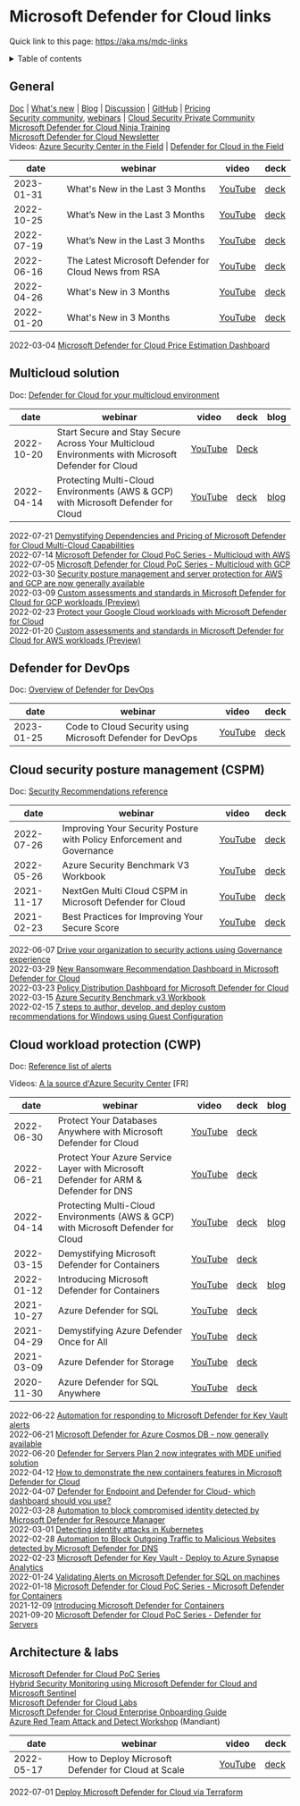# Microsoft Defender for Cloud links

Quick link to this page: https://aka.ms/mdc-links

<details><summary>Table of contents</summary>

* [General](#general)
* [Multicloud solution](#multicloud)
* [Defender for DevOps](#devops)
* [Security posture](#CSPM)
* [Workload protection](#CWP)
* [Architecture](#architecture)

</details>

<a name="general"></a>

## General
[Doc](https://docs.microsoft.com/en-us/azure/defender-for-cloud/) | [What's new](https://docs.microsoft.com/en-us/azure/defender-for-cloud/release-notes) | [Blog](https://techcommunity.microsoft.com/t5/microsoft-defender-for-cloud/bg-p/MicrosoftDefenderCloudBlog) | [Discussion](https://techcommunity.microsoft.com/t5/microsoft-defender-for-cloud/bd-p/MicrosoftDefenderCloud) | [GitHub](https://github.com/Azure/Microsoft-Defender-for-Cloud) | [Pricing](https://azure.microsoft.com/en-us/pricing/details/defender-for-cloud/)  
[Security community](http://aka.ms/securitycommunity), [webinars](https://techcommunity.microsoft.com/t5/security-compliance-and-identity/recordings-security-community-webinars/ba-p/2865990) | [Cloud Security Private Community](https://aka.ms/PrSecCom)  
[Microsoft Defender for Cloud Ninja Training](https://aka.ms/mdfcninja)  
[Microsoft Defender for Cloud Newsletter](https://aka.ms/MDFCNewsSubscribe)  
Videos: [Azure Security Center in the Field](https://aka.ms/ascinthefield) | [Defender for Cloud in the Field](https://aka.ms/mdfcinthefield)

| date | webinar | video | deck |
| ---- | ------- | ----- | ---- |
| 2023-01-31 | What's New in the Last 3 Months | [YouTube](https://youtu.be/FRMI3hJuCAA) | [deck](https://1drv.ms/b/s!AnEPjr8tHcNmnGrKI8HWvR9KpPmL?e=334TYE) |
| 2022-10-25 | What’s New in the Last 3 Months | [YouTube](https://youtu.be/yoJS2A0U9q4) | [deck](https://1drv.ms/b/s!AnEPjr8tHcNmmgX9NmQYfFUObuyf?e=8IkU7H) |
| 2022-07-19 | What’s New in the Last 3 Months | [YouTube](https://youtu.be/XWadW1R4BmY) | [deck](https://1drv.ms/b/s!AnEPjr8tHcNmljESTscuY1sZWlYz?e=hSfohZ) |
| 2022-06-16 | The Latest Microsoft Defender for Cloud News from RSA | [YouTube](https://youtu.be/r3w6HVPx3kM) | [deck](https://1drv.ms/b/s!AnEPjr8tHcNmlSv98FS7rXWQwJpX?e=vVILW6) |
| 2022-04-26 | What's New in 3 Months | [YouTube](https://youtu.be/mr0VpHPG0Nw) | [deck](https://1drv.ms/b/s!AnEPjr8tHcNmlDTt5WDD4_EOb-kX?e=ID3g4w) |
| 2022-01-20 | What's New in 3 Months | [YouTube](https://youtu.be/Hdlgajm6TrQ) | [deck](https://1drv.ms/b/s!AnEPjr8tHcNmkl07JpGza_SV8O5f?e=7LDLvP) |

2022-03-04 [Microsoft Defender for Cloud Price Estimation Dashboard](https://techcommunity.microsoft.com/t5/microsoft-defender-for-cloud/microsoft-defender-for-cloud-price-estimation-dashboard/ba-p/3247622)

<a name="multicloud"></a>

## Multicloud solution

Doc: [Defender for Cloud for your multicloud environment](https://docs.microsoft.com/en-us/azure/defender-for-cloud/multicloud)

| date | webinar | video | deck | blog |
| ---- | ------- | ----- | ---- | ---- |
| 2022-10-20 | Start Secure and Stay Secure Across Your Multicloud Environments with Microsoft Defender for Cloud | [YouTube](https://youtu.be/yoJS2A0U9q4) | [Deck](https://1drv.ms/b/s!AnEPjr8tHcNmmgX9NmQYfFUObuyf?e=8IkU7H) | |
| 2022-04-14 | Protecting Multi-Cloud Environments (AWS & GCP) with Microsoft Defender for Cloud | [YouTube](https://youtu.be/bVsifz3ZyPY) | [deck](https://1drv.ms/b/s!AnEPjr8tHcNmlCZcvRTe0sZebrBO?e=ING5qD) | [blog](https://techcommunity.microsoft.com/t5/microsoft-defender-for-cloud/security-posture-management-and-server-protection-for-aws-and/ba-p/3271388) |

2022-07-21 [Demystifying Dependencies and Pricing of Microsoft Defender for Cloud Multi-Cloud Capabilities](https://techcommunity.microsoft.com/t5/microsoft-defender-for-cloud/demystifying-dependencies-and-pricing-of-microsoft-defender-for/ba-p/3579250)  
2022-07-14 [Microsoft Defender for Cloud PoC Series - Multicloud with AWS](https://techcommunity.microsoft.com/t5/microsoft-defender-for-cloud/microsoft-defender-for-cloud-poc-series-multicloud-with-aws/ba-p/3573206)  
2022-07-05 [Microsoft Defender for Cloud PoC Series - Multicloud with GCP](https://techcommunity.microsoft.com/t5/microsoft-defender-for-cloud/microsoft-defender-for-cloud-poc-series-multicloud-with-gcp/ba-p/3565709)  
2022-03-30 [Security posture management and server protection for AWS and GCP are now generally available](https://techcommunity.microsoft.com/t5/microsoft-defender-for-cloud/security-posture-management-and-server-protection-for-aws-and/ba-p/3271388)  
2022-03-09 [Custom assessments and standards in Microsoft Defender for Cloud for GCP workloads (Preview)](https://techcommunity.microsoft.com/t5/microsoft-defender-for-cloud/custom-assessments-and-standards-in-microsoft-defender-for-cloud/ba-p/3251252)  
2022-02-23 [Protect your Google Cloud workloads with Microsoft Defender for Cloud](https://techcommunity.microsoft.com/t5/microsoft-defender-for-cloud/protect-your-google-cloud-workloads-with-microsoft-defender-for/ba-p/3073360)  
2022-01-20 [Custom assessments and standards in Microsoft Defender for Cloud for AWS workloads (Preview)](https://techcommunity.microsoft.com/t5/microsoft-defender-for-cloud/custom-assessments-and-standards-in-microsoft-defender-for-cloud/ba-p/3066575)

<a name="devops"></a>

## Defender for DevOps

Doc: [Overview of Defender for DevOps](https://learn.microsoft.com/en-us/azure/defender-for-cloud/defender-for-devops-introduction)

| date | webinar | video | deck |
| ---- | ------- | ----- | ---- |
| 2023-01-25 | Code to Cloud Security using Microsoft Defender for DevOps | [YouTube](https://youtu.be/3isb6P4fu1g) | [deck](https://1drv.ms/b/s!AnEPjr8tHcNmnEmhYY3d7LAi4fxq?e=lhwit6) |


<a name="CSPM"></a>

## Cloud security posture management (CSPM)

Doc: [Security Recommendations reference](https://docs.microsoft.com/en-us/azure/defender-for-cloud/recommendations-reference)


| date | webinar | video | deck |
| ---- | ------- | ----- | ---- |
| 2022-07-26 | Improving Your Security Posture with Policy Enforcement and Governance | [YouTube](https://youtu.be/mqyOhHcGozs) | [deck](https://1drv.ms/b/s!AnEPjr8tHcNmllywMjceW8kalIIC?e=HzK0Hm) |
| 2022-05-26 | Azure Security Benchmark V3 Workbook | [YouTube](https://youtu.be/WW4XI4qQSvM) | [deck](https://1drv.ms/b/s!AnEPjr8tHcNmlQexPqgm8EKgKPds?e=YlrlTi) |
| 2021-11-17 | NextGen Multi Cloud CSPM in Microsoft Defender for Cloud | [YouTube](https://youtu.be/mC3C38L3KEI) | [deck](https://1drv.ms/b/s!AnEPjr8tHcNmkTseStXrj72dpO-t?e=7UNlub) |
| 2021-02-23 |  Best Practices for Improving Your Secure Score | [YouTube](https://youtu.be/jcrVqFd5KN4) | [deck](https://1drv.ms/b/s!AnEPjr8tHcNmhmop4sIci4-vqEke) |

2022-06-07 [Drive your organization to security actions using Governance experience](https://techcommunity.microsoft.com/t5/microsoft-defender-for-cloud/drive-your-organization-to-security-actions-using-governance/ba-p/3477265)  
2022-03-29 [New Ransomware Recommendation Dashboard in Microsoft Defender for Cloud](https://techcommunity.microsoft.com/t5/microsoft-defender-for-cloud/new-ransomware-recommendation-dashboard-in-microsoft-defender/ba-p/3270472)  
2022-03-23 [Policy Distribution Dashboard for Microsoft Defender for Cloud](https://techcommunity.microsoft.com/t5/microsoft-defender-for-cloud/policy-distribution-dashboard-for-microsoft-defender-for-cloud/ba-p/3264712)  
2022-03-15 [Azure Security Benchmark v3 Workbook](https://techcommunity.microsoft.com/t5/microsoft-defender-for-cloud/azure-security-benchmark-v3-workbook/ba-p/3257673)  
2022-02-15 [7 steps to author, develop, and deploy custom recommendations for Windows using Guest Configuration](https://techcommunity.microsoft.com/t5/microsoft-defender-for-cloud/7-steps-to-author-develop-and-deploy-custom-recommendations-for/ba-p/3166026)


<a name="CWP"></a>

## Cloud workload protection (CWP)

Doc: [Reference list of alerts](https://docs.microsoft.com/en-us/azure/defender-for-cloud/alerts-reference)

Videos: [A la source d'Azure Security Center](https://www.youtube.com/playlist?list=PLnQ8_FdCQrSntBmCpZfC5Za6zIsREuWZ3) [FR]

| date | webinar | video | deck | blog |
| ---- | ------- | ----- | ---- | ---- |
| 2022-06-30 | Protect Your Databases Anywhere with Microsoft Defender for Cloud | [YouTube](https://youtu.be/awp_0FDXFB0) | [deck](https://1drv.ms/b/s!AnEPjr8tHcNmlWS29-Jww-MpZqdj?e=7XvwPr) |
| 2022-06-21 | Protect Your Azure Service Layer with Microsoft Defender for ARM & Defender for DNS | [YouTube](https://youtu.be/eSkvWLZ2viE) | [deck](https://1drv.ms/b/s!AnEPjr8tHcNmlTU8f-xU_HLyK-DD?e=fDRjWB) |
| 2022-04-14 | Protecting Multi-Cloud Environments (AWS & GCP) with Microsoft Defender for Cloud | [YouTube](https://youtu.be/bVsifz3ZyPY) | [deck](https://1drv.ms/b/s!AnEPjr8tHcNmlCZcvRTe0sZebrBO?e=ING5qD) | [blog](https://techcommunity.microsoft.com/t5/microsoft-defender-for-cloud/security-posture-management-and-server-protection-for-aws-and/ba-p/3271388) |
| 2022-03-15 | Demystifying Microsoft Defender for Containers | [YouTube](https://youtu.be/TmoS0tVwpAM) | [deck](https://1drv.ms/b/s!AnEPjr8tHcNmkyjJrQqkRd61fmJ7?e=tvasAU) | |
| 2022-01-12 | Introducing Microsoft Defender for Containers | [YouTube](https://youtu.be/lCxhu07o28o) | [deck](https://1drv.ms/p/s!AnEPjr8tHcNmkkInoM2w09ZWjcX4?e=hY4sRF) | [blog](https://techcommunity.microsoft.com/t5/microsoft-defender-for-cloud/introducing-microsoft-defender-for-containers/ba-p/2952317) |
| 2021-10-27 | Azure Defender for SQL | [YouTube](https://youtu.be/yBbBbO1mvRs) | [deck](https://1drv.ms/b/s!AnEPjr8tHcNmj3cvpqavyQAajZ1i?e=uAKVFw) |
| 2021-04-29 | Demystifying Azure Defender Once for All | [YouTube](https://youtu.be/1_49cUnWRjs) | [deck](https://1drv.ms/b/s!AnEPjr8tHcNmiAqykRERLojVN6ah?e=CHGHZU) |
| 2021-03-09 | Azure Defender for Storage | [YouTube](https://youtu.be/02KSB8Yu5yQ) | [deck](https://1drv.ms/b/s!AnEPjr8tHcNmhno2a4z4CcSY1coN) |
| 2020-11-30 | Azure Defender for SQL Anywhere | [YouTube](https://youtu.be/WRtmP9cVinI) | [deck](https://1drv.ms/b/s!AnEPjr8tHcNmhVOTrnF1LCWkt50U) |

2022-06-22 [Automation for responding to Microsoft Defender for Key Vault alerts](https://techcommunity.microsoft.com/t5/microsoft-defender-for-cloud/automation-for-responding-to-microsoft-defender-for-key-vault/ba-p/3539417)  
2022-06-21 [Microsoft Defender for Azure Cosmos DB - now generally available](https://techcommunity.microsoft.com/t5/microsoft-defender-for-cloud/microsoft-defender-for-azure-cosmos-db-now-generally-available/ba-p/3530222)  
2022-06-20 [Defender for Servers Plan 2 now integrates with MDE unified solution](https://techcommunity.microsoft.com/t5/microsoft-defender-for-cloud/defender-for-servers-plan-2-now-integrates-with-mde-unified/ba-p/3527534)  
2022-04-12 [How to demonstrate the new containers features in Microsoft Defender for Cloud](https://techcommunity.microsoft.com/t5/microsoft-defender-for-cloud/how-to-demonstrate-the-new-containers-features-in-microsoft/ba-p/3281172)  
2022-04-07 [Defender for Endpoint and Defender for Cloud- which dashboard should you use?](https://techcommunity.microsoft.com/t5/microsoft-defender-for-cloud/defender-for-endpoint-and-defender-for-cloud-which-dashboard/ba-p/3279558)  
2022-03-28 [Automation to block compromised identity detected by Microsoft Defender for Resource Manager](https://techcommunity.microsoft.com/t5/microsoft-defender-for-cloud/automation-to-block-compromised-identity-detected-by-microsoft/ba-p/3269257)  
2022-03-01 [Detecting identity attacks in Kubernetes](https://techcommunity.microsoft.com/t5/microsoft-defender-for-cloud/detecting-identity-attacks-in-kubernetes/ba-p/3232340)  
2022-02-28 [Automation to Block Outgoing Traffic to Malicious Websites detected by Microsoft Defender for DNS](https://techcommunity.microsoft.com/t5/microsoft-defender-for-cloud/automation-to-block-outgoing-traffic-to-malicious-websites/ba-p/3223286)  
2022-02-23 [Microsoft Defender for Key Vault - Deploy to Azure Synapse Analytics](https://techcommunity.microsoft.com/t5/microsoft-defender-for-cloud/microsoft-defender-for-key-vault-deploy-to-azure-synapse/ba-p/3201308)  
2022-01-24 [Validating Alerts on Microsoft Defender for SQL on machines](https://techcommunity.microsoft.com/t5/microsoft-defender-for-cloud/validating-alerts-on-microsoft-defender-for-sql-on-machines/ba-p/3070714)  
2022-01-18 [Microsoft Defender for Cloud PoC Series - Microsoft Defender for Containers](https://techcommunity.microsoft.com/t5/microsoft-defender-for-cloud/microsoft-defender-for-cloud-poc-series-microsoft-defender-for/ba-p/3064644)  
2021-12-09 [Introducing Microsoft Defender for Containers](https://techcommunity.microsoft.com/t5/microsoft-defender-for-cloud/introducing-microsoft-defender-for-containers/ba-p/2952317)  
2021-09-20 [Microsoft Defender for Cloud PoC Series - Defender for Servers](https://techcommunity.microsoft.com/t5/microsoft-defender-for-cloud/microsoft-defender-for-cloud-poc-series-defender-for-servers/ba-p/2767508)


<a name="architecture"></a>

## Architecture & labs

[Microsoft Defender for Cloud PoC Series](https://aka.ms/ascpoc)  
[Hybrid Security Monitoring using Microsoft Defender for Cloud and Microsoft Sentinel](https://docs.microsoft.com/en-us/azure/architecture/hybrid/hybrid-security-monitoring)  
[Microsoft Defender for Cloud Labs](https://aka.ms/asclabs)  
[Microsoft Defender for Cloud Enterprise Onboarding Guide](http://aka.ms/ASCOnboarding)  
[Azure Red Team Attack and Detect Workshop](https://github.com/mandiant/Azure_Workshop) (Mandiant)

| date | webinar | video | deck |
| ---- | ------- | ----- | ---- |
| 2022-05-17 | How to Deploy Microsoft Defender for Cloud at Scale | [YouTube](https://youtu.be/o9wHIS_QLJE) | [deck](https://1drv.ms/b/s!AnEPjr8tHcNmlGeM5aX_k7AWBTG5?e=ot3fph) |

2022-07-01 [Deploy Microsoft Defender for Cloud via Terraform](https://techcommunity.microsoft.com/t5/microsoft-defender-for-cloud/deploy-microsoft-defender-for-cloud-via-terraform/ba-p/3563710)
